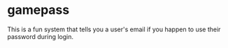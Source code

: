 # gamepass
This is a fun system that tells you a user's email if you happen to use their password during login.
